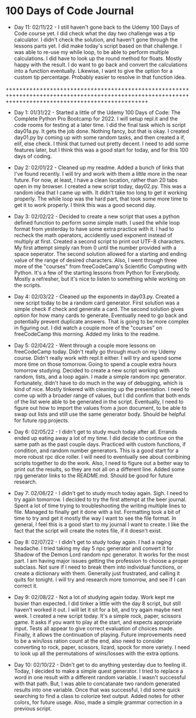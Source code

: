 # 100 Days of Code Journal

- Day 11: 02/11/22 - I still haven't gone back to the Udemy 100 Days of Code course yet.  I did check what the day two challenge was a tip calculator.  I didn't check the solution, and haven't gone through the lessons parts yet.  I did make today's script based on that challenge.  I was able to re-use my while loop, to be able to perform multiple calculations.  I did have to look up the round method for floats.  Mostly happy with the result.  I do want to go back and convert the calculations into a function eventually.  Likewise, I want to give the option for a custom tip percentage.  Probably easier to resolve in that function idea.

++++++++++++++++++++++++++++++++++++++++++++++++++++++++++++++++++++++++++++++++++++++++++++++++++++++++++++++++++++++++++++++++++++++++++++++++++++++

- Day 1: 01/31/22 - Started a little of the Udemy 100 Days of Code: The Complete Python Pro Bootcamp for 2022.  I will setup repl.it and the code rooms for testing at a later time.  I did the final task which is script day01a.py.  It gets the job done.  Nothing fancy, but that is okay.  I created day01.py by coming up with some random tasks, and then created a if, elif, else check.  I think that turned out pretty decent.  I need to add some features later, but I think this was a good start for today, and for this 100 days of coding.

- Day 2: 02/01/22 - Cleaned up my readme.  Added a bunch of links that I've found recently.  I will try and work with them a little more in the near future.  For now, at least, I have a clean location, rather than 20 tabs open in my browser.  I created a new script today, day02.py.  This was a random idea that I came up with.  It didn't take too long to get it working properly.  The while loop was the hard part, that took some more time to get it to work properly.  I think this was a good second day.

- Day 3: 02/02/22 - Decided to create a new script that uses a python defined function to perform some simple math.  I used the while loop format from yesterday to have some extra practice with it.  I had to recheck the math operators, accidently used exponent instead of multiply at first.  Created a second script to print out UTF-8 characters.  My first attempt simply ran from 0 until the number provided with a space seperator.  The second solution allowed for a starting and ending value of the range of desired characters.  Also, I went through three more of the "courses" from freeCodeCamp's Scientific Computing with Python.  It's a few of the starting lessons from Python for Everybody.  Mostly a refresher, but it's nice to listen to something while working on the scripts.

- Day 4: 02/03/22 - Cleaned up the exponents in day03.py.  Created a new script today to be a random card generator.  First solution was a simple check if check and generate a card.  The second solution gives option for how many cards to generate.  Eventually need to go back and potentially prevent duplicate answers.  That is going to be more complex in figuring out.  I did watch a couple more of the "courses" on freeCodeCamp this morning.  Added my links to the readme.

- Day 5: 02/04/22 - Went through a couple more lessons on freeCodeCamp today.  Didn't really go through much on my Udemy course.  Didn't really work with repl.it either.  I will try and spend some more time on those tomorrow.  Going to spend a couple extra hours tomorrow studying.  Decided to create a new script working with random, lists, and a loop again.  I made a simple random npc generator.  Fortunately, didn't have to do much in the way of debugging, which is kind of nice.  Mostly tinkered with cleaning up the presentation.  I need to come up with a broader range of values, but I did confirm that both ends of the list were able to be generated in the script.  Eventually, I need to figure out how to import the values from a json document, to be able to swap out lists and still use the same generator body.  Should be helpful for future rpg projects.

- Day 6: 02/05/22 - I didn't get to study much today after all.  Errands ended up eating away a lot of my time.  I did decide to continue on the same path as the past couple days.  Practiced with custom functions, if condition, and random number generators.  This is a good start for a more robust rpc dice roller.  I will need to eventually see about combining scripts together to do the work.  Also, I need to figure out a better way to print out the results, so they are not all on a different line.  Added some rpg generator links to the README.md.  Should be good for future research.

- Day 7: 02/06/22 - I didn't get to study much today again.  Sigh.  I need to try again tomorrow.  I decided to try the first attempt at the beer journal.  Spent a lot of time trying to troubleshooting the writing multiple lines to file.  Managed to finally get it done with a list.  Formatting took a bit of time to try and get it mostly the way I want to see the file format.  In general, I feel this is a good start to my journal I want to create.  I like the fact that the script will create the notes file, if it doesn't exist.

- Day 8: 02/07/22 - I didn't get to study today again.  I had a raging headache.  I tried taking my day 5 npc generator and convert it for Shadow of the Demon Lord random npc generator.  It works for the most part.  I am having major issues getting the profession to choose a proper subclass.  Not sure if I need to break them into individual functions, or create a dictionary with them.  Generally just frustrated, and calling it quits for tonight.  I will try and research more tomorrow, and see if I can correct it.

- Day 9: 02/08/22 - Not a lot of studying again today.  Work kept me busier than expected.  I did tinker a little with the day 8 script, but still haven't worked it out.  I will let it sit for a bit, and try again maybe next week.  I created a new script today.  It's a simple rock, paper, scissors game.  It asks if you want to play at the start, and expects appropriate input.  Tests all appear to give correct evaluation of choices made.  Finally, it allows the continuation of playing.  Future improvements need to be a win/loss ration count at the end, also need to consider converting to rock, paper, scissors, lizard, spock for more variety.  I need to look up all the permutations of wins/losses with the extra options.

- Day 10: 02/10/22 - Didn't get to do anything yesterday due to feeling ill.  Today, I decided to make a simple quest generator.  I tried to replace a word in one result with a different random variable.  I wasn't successful with that path.  But, I was able to concatanate two random generated results into one variable.  Once that was successful, I did some quick searching to find a class to colorize text output.  Added notes for other colors, for future usage.  Also, made a simple grammar correction in a previous script.